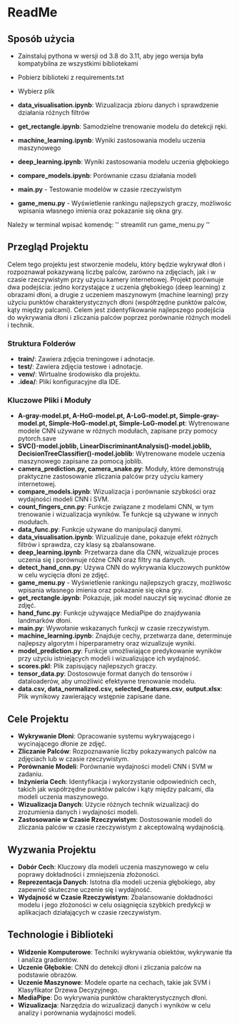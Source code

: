 # ReadMe

## Sposób użycia

- Zainstaluj pythona w wersji od 3.8 do 3.11, aby jego wersja była kompatybilna ze wszystkimi bibliotekami
- Pobierz biblioteki z requirements.txt

- Wybierz plik

- **data_visualisation.ipynb**: Wizualizacja zbioru danych i sprawdzenie działania różnych filtrów
- **get_rectangle.ipynb**: Samodzielne trenowanie modelu do detekcji ręki. 
- **machine_learning.ipynb**: Wyniki zastosowania modelu uczenia maszynowego
- **deep_learning.ipynb**: Wyniki zastosowania modelu uczenia głębokiego
- **compare_models.ipynb**: Porównanie czasu działania modeli
- **main.py** - Testowanie modelów w czasie rzeczywistym

- **game_menu.py** - Wyświetlenie rankingu najlepszych graczy, możliwośc wpisania własnego imienia oraz pokazanie się okna gry.

Należy w terminal wpisać komendę: 
''
streamlit run game_menu.py
''


## Przegląd Projektu

Celem tego projektu jest stworzenie modelu, który będzie wykrywał dłoń i rozpoznawał pokazywaną liczbę palców, zarówno na zdjęciach, jak i w czasie rzeczywistym przy użyciu kamery internetowej. Projekt porównuje dwa podejścia: jedno korzystające z uczenia głębokiego (deep learning) z obrazami dłoni, a drugie z uczeniem maszynowym (machine learning) przy użyciu punktów charakterystycznych dłoni (współrzędne punktów palców, kąty między palcami). Celem jest zidentyfikowanie najlepszego podejścia do wykrywania dłoni i zliczania palców poprzez porównanie różnych modeli i technik.

### Struktura Folderów

- **train/**: Zawiera zdjęcia treningowe i adnotacje.
- **test/**: Zawiera zdjęcia testowe i adnotacje.
- **venv/**: Wirtualne środowisko dla projektu.
- **.idea/**: Pliki konfiguracyjne dla IDE.

### Kluczowe Pliki i Moduły

- **A-gray-model.pt, A-HoG-model.pt, A-LoG-model.pt, Simple-gray-model.pt, Simple-HoG-model.pt, Simple-LoG-model.pt**: Wytrenowane modele CNN używane w różnych modułach, zapisane
przy pomocy pytorch.save
- **SVC()-model.joblib, LinearDiscriminantAnalysis()-model.joblib, DecisionTreeClassifier()-model.joblib**: Wytrenowane modele uczenia maszynowego zapisane za pomocą joblib.
- **camera_prediction.py, camera_snake.py**: Moduły, które demonstrują praktyczne zastosowanie zliczania palców przy użyciu kamery internetowej.
- **compare_models.ipynb**: Wizualizacja i porównanie szybkości oraz wydajności modeli CNN i SVM.
- **count_fingers_cnn.py**: Funkcje związane z modelami CNN, w tym trenowanie i wizualizacja wyników. Te funkcje są używane w innych modułach.
- **data_func.py**: Funkcje używane do manipulacji danymi.
- **data_visualisation.ipynb**: Wizualizuje dane, pokazuje efekt różnych filtrów i sprawdza, czy klasy są zbalansowane.
- **deep_learning.ipynb**: Przetwarza dane dla CNN, wizualizuje proces uczenia się i porównuje różne CNN oraz filtry na danych.
- **detect_hand_cnn.py**: Używa CNN do wykrywania kluczowych punktów w celu wycięcia dłoni ze zdjęć.
- **game_menu.py** - Wyświetlenie rankingu najlepszych graczy, możliwośc wpisania własnego imienia oraz pokazanie się okna gry.
- **get_rectangle.ipynb**: Pokazuje, jak model nauczył się wycinać dłonie ze zdjęć.
- **hand_func.py**: Funkcje używające MediaPipe do znajdywania landmarków dłoni.
- **main.py**: Wywołanie wskazanych funkcji w czasie rzeczywistym.
- **machine_learning.ipynb**: Znajduje cechy, przetwarza dane, determinuje najlepszy algorytm i hiperparametry oraz wizualizuje wyniki.
- **model_prediction.py**: Funkcje umożliwiające predykowanie wyników przy użyciu istniejących modeli i wizualizujące ich wydajność.
- **scores.pkl**: Plik zapisujący najlepszych graczy.
- **tensor_data.py**: Dostosowuje format danych do tensorów i dataloaderów, aby umożliwić efektywne trenowanie modelu.
- **data.csv, data_normalized.csv, selected_features.csv**, **output.xlsx**: Plik wynikowy zawierający wstępnie zapisane dane.

## Cele Projektu

- **Wykrywanie Dłoni**: Opracowanie systemu wykrywającego i wycinającego dłonie ze zdjęć.
- **Zliczanie Palców**: Rozpoznawanie liczby pokazywanych palców na zdjęciach lub w czasie rzeczywistym.
- **Porównanie Modeli**: Porównanie wydajności modeli CNN i SVM w zadaniu.
- **Inżynieria Cech**: Identyfikacja i wykorzystanie odpowiednich cech, takich jak współrzędne punktów palców i kąty między palcami, dla modeli uczenia maszynowego.
- **Wizualizacja Danych**: Użycie różnych technik wizualizacji do zrozumienia danych i wydajności modeli.
- **Zastosowanie w Czasie Rzeczywistym**: Dostosowanie modeli do zliczania palców w czasie rzeczywistym z akceptowalną wydajnością.

## Wyzwania Projektu

- **Dobór Cech**: Kluczowy dla modeli uczenia maszynowego w celu poprawy dokładności i zmniejszenia złożoności.
- **Reprezentacja Danych**: Istotna dla modeli uczenia głębokiego, aby zapewnić skuteczne uczenie się i wydajność.
- **Wydajność w Czasie Rzeczywistym**: Zbalansowanie dokładności modelu i jego złożoności w celu osiągnięcia szybkich predykcji w aplikacjach działających w czasie rzeczywistym.

## Technologie i Biblioteki

- **Widzenie Komputerowe**: Techniki wykrywania obiektów, wykrywanie tła i analiza gradientów.
- **Uczenie Głębokie**: CNN do detekcji dłoni i zliczania palców na podstawie obrazów.
- **Uczenie Maszynowe**: Modele oparte na cechach, takie jak SVM i Klasyfikator Drzewa Decyzyjnego.
- **MediaPipe**: Do wykrywania punktów charakterystycznych dłoni.
- **Wizualizacja**: Narzędzia do wizualizacji danych i wyników w celu analizy i porównania wydajności modeli.
